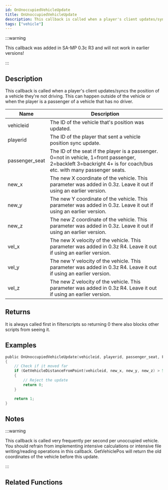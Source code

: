 ```yaml
---
id: OnUnoccupiedVehicleUpdate
title: OnUnoccupiedVehicleUpdate
description: This callback is called when a player's client updates/syncs the position of a vehicle they're not driving.
tags: ["vehicle"]
---
```


:::warning

This callback was added in SA-MP 0.3c R3 and will not work in earlier versions!

:::

## Description

This callback is called when a player's client updates/syncs the position of a vehicle they're not driving. This can happen outside of the vehicle or when the player is a passenger of a vehicle that has no driver.

| Name           | Description                                                                                                                                                      |
| -------------- | ---------------------------------------------------------------------------------------------------------------------------------------------------------------- |
| vehicleid      | The ID of the vehicle that's position was updated.                                                                                                               |
| playerid       | The ID of the player that sent a vehicle position sync update.                                                                                                   |
| passenger_seat | The ID of the seat if the player is a passenger. 0=not in vehicle, 1=front passenger, 2=backleft 3=backright 4+ is for coach/bus etc. with many passenger seats. |
| new_x          | The new X coordinate of the vehicle. This parameter was added in 0.3z. Leave it out if using an earlier version.                                                 |
| new_y          | The new Y coordinate of the vehicle. This parameter was added in 0.3z. Leave it out if using an earlier version.                                                 |
| new_z          | The new Z coordinate of the vehicle. This parameter was added in 0.3z. Leave it out if using an earlier version.                                                 |
| vel_x          | The new X velocity of the vehicle. This parameter was added in 0.3z R4. Leave it out if using an earlier version.                                                |
| vel_y          | The new Y velocity of the vehicle. This parameter was added in 0.3z R4. Leave it out if using an earlier version.                                                |
| vel_z          | The new Z velocity of the vehicle. This parameter was added in 0.3z R4. Leave it out if using an earlier version.                                                |

## Returns

It is always called first in filterscripts so returning 0 there also blocks other scripts from seeing it.

## Examples

```c
public OnUnoccupiedVehicleUpdate(vehicleid, playerid, passenger_seat, Float:new_x, Float:new_y, Float:new_z, Float:vel_x, Float:vel_y, Float:vel_z)
{
    // Check if it moved far
    if (GetVehicleDistanceFromPoint(vehicleid, new_x, new_y, new_z) > 50.0)
    {
        // Reject the update
        return 0;
    }

    return 1;
}
```

## Notes

:::warning

This callback is called very frequently per second per unoccupied vehicle. You should refrain from implementing intensive calculations or intensive file writing/reading operations in this callback. GetVehiclePos will return the old coordinates of the vehicle before this update.

:::

## Related Functions
